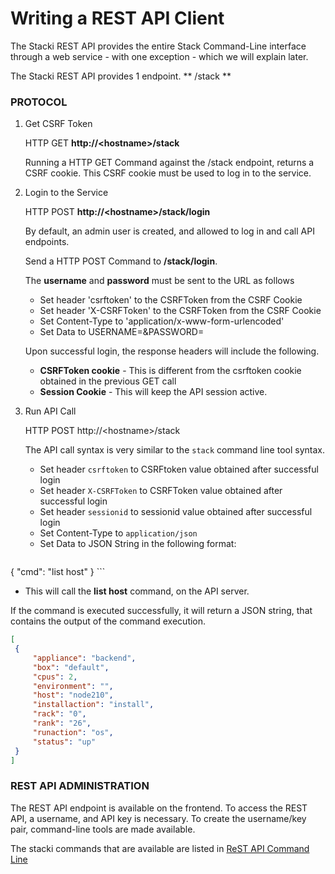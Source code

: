 # Writing a REST API Client

The Stacki REST API provides the entire
Stack Command-Line interface through a
web service - with one exception - which
we will explain later.

The Stacki REST API provides 1 endpoint.
** /stack **

### PROTOCOL

1. Get CSRF Token

   HTTP GET **http://\<hostname\>/stack**

   Running a HTTP GET Command against the /stack
   endpoint, returns a CSRF cookie. This CSRF cookie
   must be used to log in to the service.

1. Login to the Service
   
   HTTP POST **http://\<hostname\>/stack/login**

   By default, an admin user is created, and allowed
   to log in and call API endpoints.

   Send a HTTP POST Command to **/stack/login**.

   The **username** and **password** must be sent to the URL
   as follows
   * Set header 'csrftoken' to the CSRFToken from the CSRF Cookie
   * Set header 'X-CSRFToken' to the CSRFToken from the CSRF Cookie
   * Set Content-Type to 'application/x-www-form-urlencoded'
   * Set Data to USERNAME=<username>&PASSWORD=<password>

   Upon successful login, the response headers will include the following.
   * **CSRFToken cookie** - This is different from the csrftoken cookie obtained
     in the previous GET call
   * **Session Cookie** - This will keep the API session active.
   

1. Run API Call

   HTTP POST http://\<hostname\>/stack

   The API call syntax is very similar to the `stack` command line tool
   syntax.
   * Set header `csrftoken` to CSRFtoken value obtained after successful login
   * Set header `X-CSRFToken` to CSRFToken value obtained after successful login
   * Set header `sessionid` to sessionid value obtained after successful login
   * Set Content-Type to `application/json`
   * Set Data to JSON String in the following format:
     ```
{
  "cmd": "list host"
}
     ```
   * This will call the **list host** command, on the API server.
   
   If the command is executed successfully, it will return
   a JSON string, that contains the output of the command execution.
   ```json
[
    {
        "appliance": "backend", 
        "box": "default", 
        "cpus": 2, 
        "environment": "", 
        "host": "node210", 
        "installaction": "install", 
        "rack": "0", 
        "rank": "26", 
        "runaction": "os", 
        "status": "up"
    }
]
   ```


### REST API ADMINISTRATION

The REST API endpoint is available on the frontend.
To access the REST API, a username, and API key is
necessary. To create the username/key pair, command-line
tools are made available.

The stacki commands that are available are listed in
[ReST API Command Line](restapi-cmd)